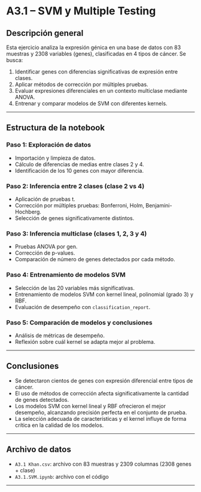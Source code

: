 # A3.1 – SVM y Multiple Testing

## Descripción general

Esta ejercicio analiza la expresión génica en una base de datos con 83 muestras y 2308 variables (genes), clasificadas en 4 tipos de cáncer. Se busca:

1. Identificar genes con diferencias significativas de expresión entre clases.
2. Aplicar métodos de corrección por múltiples pruebas.
3. Evaluar expresiones diferenciales en un contexto multiclase mediante ANOVA.
4. Entrenar y comparar modelos de SVM con diferentes kernels.

---

## Estructura de la notebook

### Paso 1: Exploración de datos
- Importación y limpieza de datos.
- Cálculo de diferencias de medias entre clases 2 y 4.
- Identificación de los 10 genes con mayor diferencia.

### Paso 2: Inferencia entre 2 clases (clase 2 vs 4)
- Aplicación de pruebas t.
- Corrección por múltiples pruebas: Bonferroni, Holm, Benjamini-Hochberg.
- Selección de genes significativamente distintos.

### Paso 3: Inferencia multiclase (clases 1, 2, 3 y 4)
- Pruebas ANOVA por gen.
- Corrección de p-values.
- Comparación de número de genes detectados por cada método.

### Paso 4: Entrenamiento de modelos SVM
- Selección de las 20 variables más significativas.
- Entrenamiento de modelos SVM con kernel lineal, polinomial (grado 3) y RBF.
- Evaluación de desempeño con `classification_report`.

### Paso 5: Comparación de modelos y conclusiones
- Análisis de métricas de desempeño.
- Reflexión sobre cuál kernel se adapta mejor al problema.

---

## Conclusiones

- Se detectaron cientos de genes con expresión diferencial entre tipos de cáncer.
- El uso de métodos de corrección afecta significativamente la cantidad de genes detectados.
- Los modelos SVM con kernel lineal y RBF ofrecieron el mejor desempeño, alcanzando precisión perfecta en el conjunto de prueba.
- La selección adecuada de características y el kernel influye de forma crítica en la calidad de los modelos.

---

## Archivo de datos

- `A3.1 Khan.csv`: archivo con 83 muestras y 2309 columnas (2308 genes + clase)
- `A3.1.SVM.ipynb`: archivo con el código

---
